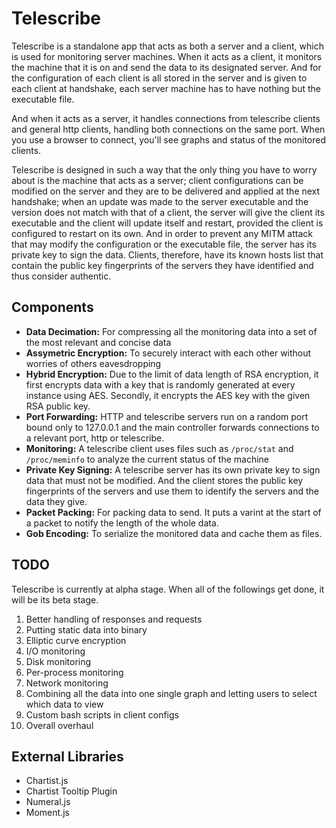 # Telescribe

Telescribe is a standalone app that acts as both a server and a client, which is used for monitoring server machines. When it acts as a client, it monitors the machine that it is on and send the data to its designated server. And for the configuration of each client is all stored in the server and is given to each client at handshake, each server machine has to have nothing but the executable file.

And when it acts as a server, it handles connections from telescribe clients and general http clients, handling both connections on the same port. When you use a browser to connect, you'll see graphs and status of the monitored clients.

Telescribe is designed in such a way that the only thing you have to worry about is the machine that acts as a server; client configurations can be modified on the server and they are to be delivered and applied at the next handshake; when an update was made to the server executable and the version does not match with that of a client, the server will give the client its executable and the client will update itself and restart, provided the client is configured to restart on its own. And in order to prevent any MITM attack that may modify the configuration or the executable file, the server has its private key to sign the data. Clients, therefore, have its known hosts list that contain the public key fingerprints of the servers they have identified and thus consider authentic.

## Components

- **Data Decimation:** For compressing all the monitoring data into a set of the most relevant and concise data
- **Assymetric Encryption:** To securely interact with each other without worries of others eavesdropping
- **Hybrid Encryption:** Due to the limit of data length of RSA encryption, it first encrypts data with a key that is randomly generated at every instance using AES. Secondly, it encrypts the AES key with the given RSA public key.
- **Port Forwarding:** HTTP and telescribe servers run on a random port bound only to 127.0.0.1 and the main controller forwards connections to a relevant port, http or telescribe.
- **Monitoring:** A telescribe client uses files such as `/proc/stat` and `/proc/meminfo` to analyze the current status of the machine
- **Private Key Signing:** A telescribe server has its own private key to sign data that must not be modified. And the client stores the public key fingerprints of the servers and use them to identify the servers and the data they give.
- **Packet Packing:** For packing data to send. It puts a varint at the start of a packet to notify the length of the whole data.
- **Gob Encoding:** To serialize the monitored data and cache them as files.

## TODO

Telescribe is currently at alpha stage. When all of the followings get done, it will be its beta stage.

1. Better handling of responses and requests
1. Putting static data into binary
1. Elliptic curve encryption
1. I/O monitoring
1. Disk monitoring
1. Per-process monitoring
1. Network monitoring
1. Combining all the data into one single graph and letting users to select which data to view
1. Custom bash scripts in client configs
1. Overall overhaul

## External Libraries
- Chartist.js
- Chartist Tooltip Plugin
- Numeral.js
- Moment.js